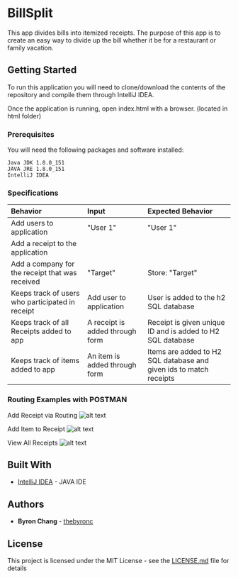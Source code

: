 # BillSplit

 This app divides bills into itemized receipts. The purpose of this app is to create an easy way to divide up the bill whether it be for a restaurant or family vacation.

## Getting Started

To run this application you will need to clone/download the contents of the repository and compile them through IntelliJ IDEA.

Once the application is running, open index.html with a browser. (located in html folder)

### Prerequisites

You will need the following packages and software installed:

```
Java JDK 1.8.0_151
JAVA JRE 1.8.0_151
IntelliJ IDEA
```
### Specifications
| Behavior | Input | Expected Behavior |
| :------------- | :------------- | :------------- |
| Add users to application | "User 1" | "User 1" |
| Add a receipt to the application |
| Add a company for the receipt that was received| "Target" | Store: "Target" |
| Keeps track of users who participated in receipt | Add user to application | User is added to the h2 SQL database |
| Keeps track of all Receipts added to app | A receipt is added through form | Receipt is given unique ID and is added to H2 SQL database |
| Keeps track of items added to app | An item is added through form | Items are added to H2 SQL database and given ids to match receipts |

### Routing Examples with POSTMAN
Add Receipt via Routing
![alt text](html/successfulPost.PNG)

Add Item to Receipt
![alt text](html/addNewItem.PNG)

View All Receipts
![alt text](html/getAllReceipts.PNG)


## Built With

* [IntelliJ IDEA](https://www.jetbrains.com/idea/) - JAVA IDE

## Authors

* **Byron Chang** - [thebyronc](https://github.com/thebyronc/)

## License

This project is licensed under the MIT License - see the [LICENSE.md](LICENSE.md) file for details
